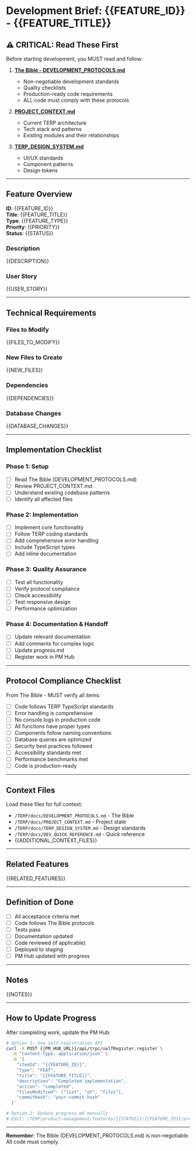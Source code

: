 # Development Brief: {{FEATURE_ID}} - {{FEATURE_TITLE}}

## ⚠️ CRITICAL: Read These First

Before starting development, you MUST read and follow:

1. **[The Bible - DEVELOPMENT_PROTOCOLS.md](../../docs/DEVELOPMENT_PROTOCOLS.md)**
   - Non-negotiable development standards
   - Quality checklists
   - Production-ready code requirements
   - ALL code must comply with these protocols

2. **[PROJECT_CONTEXT.md](../../docs/PROJECT_CONTEXT.md)**
   - Current TERP architecture
   - Tech stack and patterns
   - Existing modules and their relationships

3. **[TERP_DESIGN_SYSTEM.md](../../docs/TERP_DESIGN_SYSTEM.md)**
   - UI/UX standards
   - Component patterns
   - Design tokens

---

## Feature Overview

**ID**: {{FEATURE_ID}}  
**Title**: {{FEATURE_TITLE}}  
**Type**: {{FEATURE_TYPE}}  
**Priority**: {{PRIORITY}}  
**Status**: {{STATUS}}

### Description

{{DESCRIPTION}}

### User Story

{{USER_STORY}}

---

## Technical Requirements

### Files to Modify

{{FILES_TO_MODIFY}}

### New Files to Create

{{NEW_FILES}}

### Dependencies

{{DEPENDENCIES}}

### Database Changes

{{DATABASE_CHANGES}}

---

## Implementation Checklist

### Phase 1: Setup
- [ ] Read The Bible (DEVELOPMENT_PROTOCOLS.md)
- [ ] Review PROJECT_CONTEXT.md
- [ ] Understand existing codebase patterns
- [ ] Identify all affected files

### Phase 2: Implementation
- [ ] Implement core functionality
- [ ] Follow TERP coding standards
- [ ] Add comprehensive error handling
- [ ] Include TypeScript types
- [ ] Add inline documentation

### Phase 3: Quality Assurance
- [ ] Test all functionality
- [ ] Verify protocol compliance
- [ ] Check accessibility
- [ ] Test responsive design
- [ ] Performance optimization

### Phase 4: Documentation & Handoff
- [ ] Update relevant documentation
- [ ] Add comments for complex logic
- [ ] Update progress.md
- [ ] Register work in PM Hub

---

## Protocol Compliance Checklist

From The Bible - MUST verify all items:

- [ ] Code follows TERP TypeScript standards
- [ ] Error handling is comprehensive
- [ ] No console.logs in production code
- [ ] All functions have proper types
- [ ] Components follow naming conventions
- [ ] Database queries are optimized
- [ ] Security best practices followed
- [ ] Accessibility standards met
- [ ] Performance benchmarks met
- [ ] Code is production-ready

---

## Context Files

Load these files for full context:

- `/TERP/docs/DEVELOPMENT_PROTOCOLS.md` - The Bible
- `/TERP/docs/PROJECT_CONTEXT.md` - Project state
- `/TERP/docs/TERP_DESIGN_SYSTEM.md` - Design standards
- `/TERP/docs/DEV_QUICK_REFERENCE.md` - Quick reference
- {{ADDITIONAL_CONTEXT_FILES}}

---

## Related Features

{{RELATED_FEATURES}}

---

## Definition of Done

- [ ] All acceptance criteria met
- [ ] Code follows The Bible protocols
- [ ] Tests pass
- [ ] Documentation updated
- [ ] Code reviewed (if applicable)
- [ ] Deployed to staging
- [ ] PM Hub updated with progress

---

## Notes

{{NOTES}}

---

## How to Update Progress

After completing work, update the PM Hub:

```bash
# Option 1: Use self-registration API
curl -X POST {{PM_HUB_URL}}/api/trpc/selfRegister.register \
  -H "Content-Type: application/json" \
  -d '{
    "itemId": "{{FEATURE_ID}}",
    "type": "FEAT",
    "title": "{{FEATURE_TITLE}}",
    "description": "Completed implementation",
    "action": "completed",
    "filesModified": ["list", "of", "files"],
    "commitHash": "your-commit-hash"
  }'

# Option 2: Update progress.md manually
# Edit: /TERP/product-management/features/{{STATUS}}/{{FEATURE_ID}}/progress.md
```

---

**Remember**: The Bible (DEVELOPMENT_PROTOCOLS.md) is non-negotiable. All code must comply.
